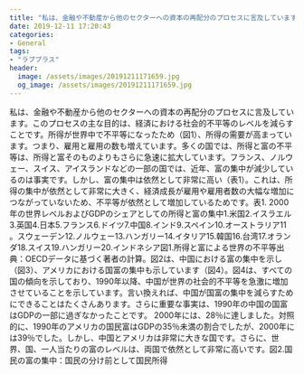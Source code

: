 ```yaml
---
title: "私は、金融や不動産から他のセクターへの資本の再配分のプロセスに言及しています。"
date: 2019-12-11 17:20:43
categories:
- General
tags:
- "ラブプラス"
header:
  image: /assets/images/20191211171659.jpg
  og_image: /assets/images/20191211171659.jpg
---
```


私は、金融や不動産から他のセクターへの資本の再配分のプロセスに言及しています。このプロセスの主な目的は、経済における社会的不平等のレベルを減らすことです。所得が世界中で不平等になったため（図1）、所得の需要が高まっています。つまり、雇用と雇用の数も増えています。多くの国では、所得と富の不平等は、所得と富そのものよりもさらに急速に拡大しています。フランス、ノルウェー、スイス、アイスランドなどの一部の国では、近年、富の集中が減少しているのは事実です。しかし、富の集中は依然として非常に高い（表1）。これは、所得の集中が依然として非常に大きく、経済成長が雇用や雇用者数の大幅な増加につながっていないため、不平等が依然として増加しているためです。表1. 2000年の世界レベルおよびGDPのシェアとしての所得と富の集中1.米国2.イスラエル3.英国4.日本5.フランス6.ドイツ7.中国8.インド9.スペイン10.オーストラリア11 。スウェーデン12.ノルウェー13.ハンガリー14.イタリア15.韓国16.台湾17.オランダ18.スイス19.ハンガリー20.インドネシア図1.所得と富による世界の不平等出典：OECDデータに基づく著者の計算。図2は、中国における富の集中を示し（図3）、アメリカにおける国富の集中も示しています（図4）。図4は、すべての国の傾向を示しており、1990年以降、中国が世界の社会的不平等を急激に増加させていることを示しています。言い換えれば、中国が国富の集中を減らすためにできることはたくさんあります。さらに重要な事実は、1990年の中国の国富はGDPの一部に過ぎなかったことです。 2000年には、28％に達しました。対照的に、1990年のアメリカの国民富はGDPの35％未満の割合でしたが、2000年には39％でした。しかし、中国とアメリカは非常に大きな国です。さらに、世界、国、一人当たりの富のレベルは、両国で依然として非常に高いです。図2.国民の富の集中：国民の分け前として国民所得
